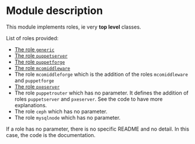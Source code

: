 # Module description

This module implements roles, ie very **top level** classes.

List of roles provided:

* [The role `generic`](README-generic.md)
* [The role `puppetserver`](README-puppetserver.md)
* [The role `puppetforge`](README-puppetforge.md)
* [The role `mcomiddleware`](README-mcomiddleware.md)
* The role `mcomiddleforge` which is the addition of the
  roles `mcomiddleware` and `puppetforge`
* [The role `pxeserver`](README-pxeserver.md)
* The role `puppetrouter` which has no parameter. It defines
  the addition of roles `puppetserver` and `pxeserver`. See
  the code to have more explanations.
* The role `ceph` which has no parameter.
* The role `mysqlnode` which has no parameter.

If a role has no parameter, there is no specific README
and no detail. In this case, the code is the documentation.


